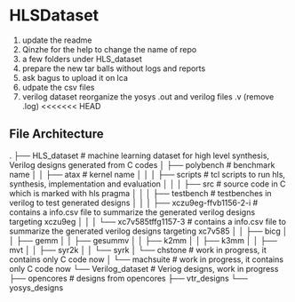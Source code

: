 # HLSDataset
1. update the readme
2. Qinzhe for the help to change the name of repo
3. a few folders under HLS_dataset
4. prepare the new tar balls without logs and reports
5. ask bagus to upload it on lca
6. udpate the csv files
7. verilog dataset reorganize the yosys .out and verilog files .v (remove .log)
<<<<<<< HEAD

## File Architecture
  .
  ├── HLS_dataset                           # machine learning dataset for high level synthesis, Verilog designs generated from C codes
  │   ├── polybench                         # benchmark name
  │   │   ├── atax                          # kernel name
  │   │   │   ├── scripts                   # tcl scripts to run hls, synthesis, implementation and evaluation
  │   │   │   ├── src                       # source code in C which is marked with hls pragma
  │   │   │   ├── testbench                 # testbenches in verilog to test generated designs
  │   │   │   ├── xczu9eg-ffvb1156-2-i      # contains a info.csv file to summarize the generated verilog designs targeting xczu9eg
  │   │   │   └── xc7v585tffg1157-3         # contains a info.csv file to summarize the generated verilog designs targeting xc7v585
  │   │   ├── bicg
  │   │   ├── gemm
  │   │   ├── gesummv
  │   │   ├── k2mm
  │   │   ├── k3mm
  │   │   ├── mvt
  │   │   ├── syr2k
  │   │   └── syrk
  │   └── chstone                           # work in progress, it contains only C code now
  │   └── machsuite                         # work in progress, it contains only C code now
  └── Verilog_dataset                       # Veriog designs, work in progress
      ├── opencores                         # designs from opencores
      ├── vtr_designs
      └── yosys_designs

